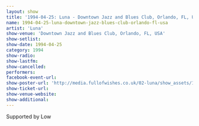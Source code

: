 ```yaml
---
layout: show
title: '1994-04-25: Luna - Downtown Jazz and Blues Club, Orlando, FL, USA'
name: 1994-04-25-luna-downtown-jazz-blues-club-orlando-fl-usa
artist: 'Luna'
show-venue: 'Downtown Jazz and Blues Club, Orlando, FL, USA'
show-setlist: 
show-date: 1994-04-25
category: 1994
show-radio: 
show-lastfm: 
show-cancelled: 
performers: 
facebook-event-url: 
show-poster-url: 'http://media.fullofwishes.co.uk/02-luna/show_assets/1994-04-25/1994-04-25_luna_low_orlando.jpg'
show-ticket-url: 
show-venue-website: 
show-additional: 
---
```


Supported by Low